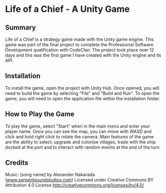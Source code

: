 # Life of a Chief - A Unity Game

## Summary
Life of a Chief is a strategy game made with the Unity game engine. This game was part of the final project to complete the Professional Software Development qualification with CodeClan. The project took place over 12 days and this was the first game I have created with the Unity engine and its API.

## Installation
To install the game, open the project with Unity Hub. Once opened, you will need to build the game by selecting "File" and "Build and Run". To open the game, you will need to open the application file within the installation folder.


## How to Play the Game
To play the game, select "Start" when in the main menu and enter your player name. Once you can see the map, you can move with WASD and click and hold right click to rotate the camera. Main features of the game are the ability to select, upgrade and colonise villages, trade with the ship docked at the port and to interact with random events at the end of the turn.

## Credits
Music: [song name] by Alexander Nakarada (www.serpentsoundstudios.com)
Licensed under Creative Commons BY Attribution 4.0 License
http://creativecommons.org/licenses/by/4.0/
